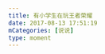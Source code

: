 ```yaml
---
title: 有小学生在玩王者荣耀
date: 2017-08-13 17:51:19
mCategories: [说说]
type: moment
---
```


<div id="pics-20170813175119"></div>

<script>
var data = [
    {"link": "2017-08-13_000000.jpeg", "type": "shuoshuo"}
];
picsRender(data, "pics-20170813175119");
</script>
